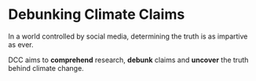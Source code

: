 # Debunking Climate Claims

In a world controlled by social media, determining the truth is as impartive as ever.

DCC aims to **comprehend** research, **debunk** claims and **uncover** the truth behind climate change. 


